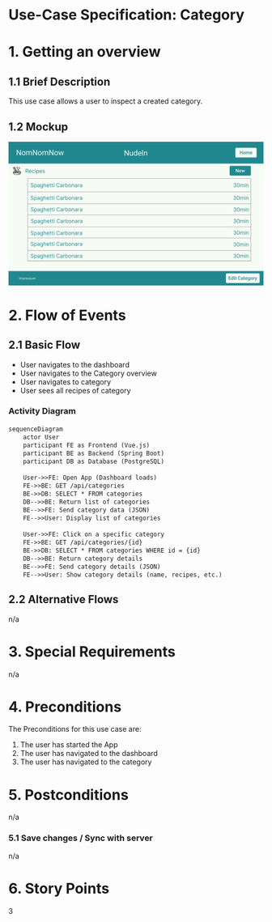 # Use-Case Specification: Category

# 1. Getting an overview

## 1.1 Brief Description
This use case allows a user to inspect a created category. 

## 1.2 Mockup
![Mockup viewing a category](mockups/Kategorie.png)

# 2. Flow of Events

## 2.1 Basic Flow
- User navigates to the dashboard
- User navigates to the Category overview
- User navigates to category
- User sees all recipes of category

### Activity Diagram
```mermaid
sequenceDiagram
    actor User
    participant FE as Frontend (Vue.js)
    participant BE as Backend (Spring Boot)
    participant DB as Database (PostgreSQL)

    User->>FE: Open App (Dashboard loads)
    FE->>BE: GET /api/categories
    BE->>DB: SELECT * FROM categories
    DB-->>BE: Return list of categories
    BE-->>FE: Send category data (JSON)
    FE-->>User: Display list of categories

    User->>FE: Click on a specific category
    FE->>BE: GET /api/categories/{id}
    BE->>DB: SELECT * FROM categories WHERE id = {id}
    DB-->>BE: Return category details
    BE-->>FE: Send category details (JSON)
    FE-->>User: Show category details (name, recipes, etc.)
```

## 2.2 Alternative Flows
n/a

# 3. Special Requirements
n/a

# 4. Preconditions
The Preconditions for this use case are:
1. The user has started the App
2. The user has navigated to the dashboard
3. The user has navigated to the category

# 5. Postconditions
n/a

### 5.1 Save changes / Sync with server
n/a
# 6. Story Points
3